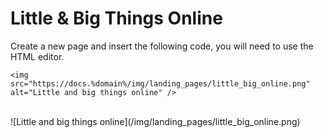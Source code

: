 # Little & Big Things Online

Create a new page and insert the following code, you will need to use the HTML editor.

```
<img src="https://docs.%domain%/img/landing_pages/little_big_online.png" alt="Little and big things online" />
```

<br>
![Little and big things online](/img/landing_pages/little_big_online.png)
